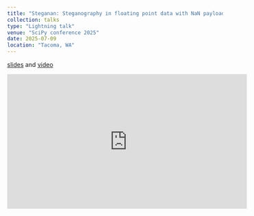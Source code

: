 ```yaml
---
title: "Steganan: Steganography in floating point data with NaN payloads"
collection: talks
type: "Lightning talk"
venue: "SciPy conference 2025"
date: 2025-07-09
location: "Tacoma, WA"
---
```


[slides](https://github.com/kjordahl/steganan/blob/main/slides/talk.ipynb) and [video](https://youtu.be/kUrfsKlyZOk?feature=shared&t=1842)

<iframe width="560" height="315" src="https://www.youtube-nocookie.com/embed/kUrfsKlyZOk?start=1842" title="YouTube video player" frameborder="0" allow="accelerometer; autoplay; clipboard-write; encrypted-media; gyroscope; picture-in-picture" allowfullscreen></iframe>



